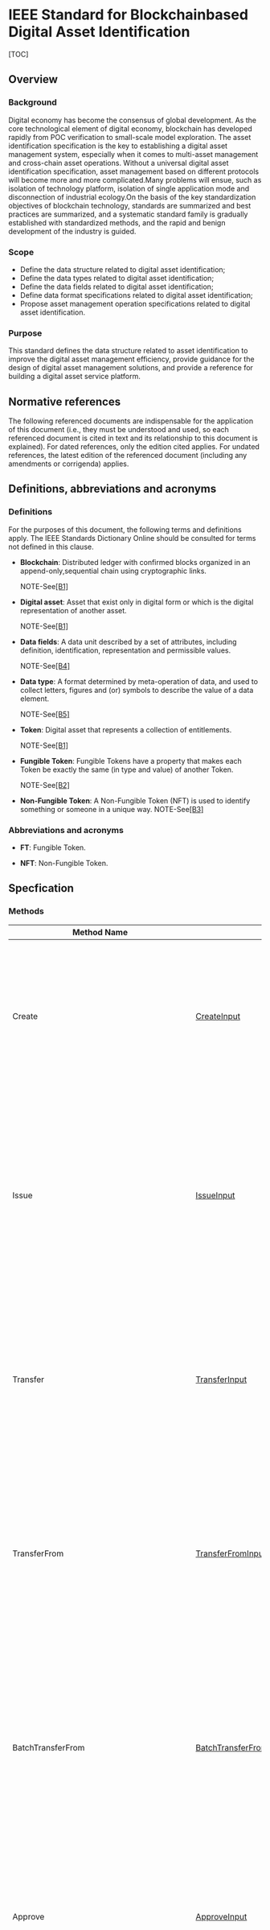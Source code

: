 # IEEE Standard for Blockchainbased Digital Asset Identification
<a name="top"></a>

[TOC]

## Overview
### Background
Digital economy has become the consensus of global development. As the core technological element of digital economy, blockchain has developed rapidly from POC verification to small-scale model exploration.
The asset identification specification is the key to establishing a digital asset management system, especially when it comes to multi-asset management and cross-chain asset operations. Without a universal digital asset identification specification, asset management based on different protocols will become more and more complicated.Many problems will ensue, such as isolation of technology platform, isolation of single application mode and disconnection of industrial ecology.On the basis of the key standardization objectives of blockchain technology, standards are summarized and best practices are summarized, and a systematic standard family is gradually established with standardized methods, and the rapid and benign development of the industry is guided.

### Scope
* Define the data structure related to digital asset identification;
* Define the data types related to digital asset identification;
* Define the data fields related to digital asset identification;
* Define data format specifications related to digital asset identification;
* Propose asset management operation specifications related to digital asset identification.

### Purpose
This standard defines the data structure related to asset identification to improve the digital asset management efficiency, provide guidance for the design of digital asset management solutions, and provide a reference for building a digital asset service platform.

## Normative references
The following referenced documents are indispensable for the application of this document (i.e., they must be understood and used, so each referenced document is cited in text and its relationship to this document is explained). For dated references, only the edition cited applies. For undated references, the latest edition of the referenced document (including any amendments or corrigenda) applies.

## Definitions, abbreviations and acronyms
### Definitions

For the purposes of this document, the following terms and definitions apply. The IEEE Standards Dictionary
Online should be consulted for terms not defined in this clause.


* **Blockchain**: Distributed ledger with confirmed blocks organized in an append-only,sequential chain using cryptographic links.

  NOTE-See[[B1]](#B1)

* **Digital asset**: Asset that exist only in digital form or which is the digital representation of another asset.

  NOTE-See[[B1]](#B1)

* **Data fields**: A data unit described by a set of attributes, including definition, identification, representation and permissible values.

  NOTE-See[[B4]](#B4)

* **Data type**: A format determined by meta-operation of data, and used to collect letters, figures and (or) symbols
  to describe the value of a data element.

  NOTE-See[[B5]](#B5)

* **Token**: Digital asset that represents a collection of entitlements.

  NOTE-See[[B1]](#B1)

* **Fungible Token**: Fungible Tokens have a property that makes each Token be exactly the same (in type and value) of another Token.

  NOTE-See[[B2]](#B2)

* **Non-Fungible Token**: A Non-Fungible Token (NFT) is used to identify something or someone in a unique way.
  NOTE-See[[B3]](#B3)

### Abbreviations and acronyms
* **FT**: Fungible Token.

* **NFT**: Non-Fungible Token.



<a name="IEEE_Standard/proto/token_contract.proto"></a>

## Specfication




<a name="token.TokenContract"></a>

### Methods


| Method Name | Request Type | Response Type | Description |
| ----------- | ------------ | ------------- | ------------|
| Create | [CreateInput](#token.CreateInput) | [Empty](#token.Empty) | Creating a new token serves as a user's proof of interest. The token can be circulated in the blockchain system with their unique characteristics, such as, Encryption, immutable, uniqueness. And token has certain economic value. |
| Issue | [IssueInput](#token.IssueInput) | [Empty](#token.Empty) | Issuing some amount of tokens to an address is the action of increasing that address' balance for the given token. The total amount of issued tokens must not exceed the total supply of the token and only the issuer (creator) of the token can issue tokens. Issuing tokens effectively increases the circulating supply. |
| Transfer | [TransferInput](#token.TransferInput) | [Empty](#token.Empty) | Transferring tokens simply is the action of transferring a given amount of tokens from one address to another. The origin or source address is the signer of the transaction. The balance of the sender must be higher than the amount that is transferred. |
| TransferFrom | [TransferFromInput](#token.TransferFromInput) | [Empty](#token.Empty) | The TransferFrom action will transfer a specified amount of tokens from one address to another. For this operation to succeed the from address needs to have approved (see allowances) enough tokens to Sender of this transaction. If successful the amount will be removed from the allowance. |
| BatchTransferFrom | [BatchTransferFromInput](#token.BatchTransferFromInput) | [Empty](#token.Empty) | The BatchTransferFrom action will transfer a batch of specified amount of tokens from one address to another. For this operation to succeed the from address needs to have approved (see allowances) enough tokens to Sender of this transaction. If successful the amount will be removed from the allowance. |
| Approve | [ApproveInput](#token.ApproveInput) | [Empty](#token.Empty) | The approve action increases the allowance from the Sender to the Spender address, enabling the Spender to call TransferFrom and approve a certain amount of transactions and to extract a certain amount of money. |
| UnApprove | [UnApproveInput](#token.UnApproveInput) | [Empty](#token.Empty) | This is the reverse operation for Approve, it will decrease the allowance and revoke permission from operation of Approve. |
| Lock | [LockInput](#token.LockInput) | [Empty](#token.Empty) | This method is used to lock tokens with specific symbol. |
| Unlock | [UnlockInput](#token.UnlockInput) | [Empty](#token.Empty) | This is the reverse operation of Lock, which un-locks some previously locked tokens. |
| Burn | [BurnInput](#token.BurnInput) | [Empty](#token.Empty) | This action will burn the specified amount of tokens which are burnable, and remove them from the token’s Supply. |
| ChangeTokenIssuer | [ChangeTokenIssuerInput](#token.ChangeTokenIssuerInput) | [Empty](#token.Empty) | Change the issuer of the specified token. Only the original issuer can change it. |
| CrossChainTransfer | [CrossChainTransferInput](#token.CrossChainTransferInput) | [Empty](#token.Empty) | This interface is a cross-chain transfer transation. |
| CrossChainReceiveToken | [CrossChainReceiveTokenInput](#token.CrossChainReceiveTokenInput) | [Empty](#token.Empty) | This method is used to receive cross-chain transfer transactions. |
| CrossChainCreateToken | [CrossChainCreateTokenInput](#token.CrossChainCreateTokenInput) | [Empty](#token.Empty) | This method is to deal with the info of tokens created by other chains, which exist in transfer transactions. |
| CrossChainTransferBatch | [CrossChainTransferBatchInput](#token.CrossChainTransferBatchInput) | [Empty](#token.Empty) | This interface is used for batch cross-chain transfer. |
| GetTokenInfo | [GetTokenInfoInput](#token.GetTokenInfoInput) | [TokenInfo](#token.TokenInfo) | View method to query token information. |
| GetBalance | [GetBalanceInput](#token.GetBalanceInput) | [GetBalanceOutput](#token.GetBalanceOutput) | View method to query the balance at the specified address. |
| GetBalanceBatch | [GetBalanceBatchInput](#token.GetBalanceBatchInput) | [GetBalanceBatchOutput](#token.GetBalanceBatchOutput) | View method to batch query the balance at the specified address. |
| GetAllowance | [GetAllowanceInput](#token.GetAllowanceInput) | [GetAllowanceOutput](#token.GetAllowanceOutput) | View method to query the account's allowance for other addresses |
| GetLockedAmount | [GetLockedAmountInput](#token.GetLockedAmountInput) | [GetLockedAmountOutput](#token.GetLockedAmountOutput) | View method to query the information for a lock. |
| GetCrossChainTransferTokenContractAddress | [GetCrossChainTransferTokenContractAddressInput](#token.GetCrossChainTransferTokenContractAddressInput) | [Address](#token.Address) | View method to query the address of receiving token in cross-chain transfer. |

 <!-- end services -->

### Data structures

<a name="token.Address"></a>

* **Address**
The function of address return.
Output parameters:
address.


| Field | Type | Label | Description |
| ----- | ---- | ----- | ----------- |
| address | [string](#string) |  | Address. |






<a name="token.ApproveForAllInput"></a>

* **ApproveForAllInput**
The function of increasing the allowance of all one's tokens from the Sender to the Spender address, 
Input parameters:
spender, symbol.


| Field | Type | Label | Description |
| ----- | ---- | ----- | ----------- |
| spender | [Address](#token.Address) |  | The address of an account/contract that is approved to make the operate. |
| symbol | [string](#string) |  | The symbol of token to approve. |






<a name="token.ApproveInput"></a>

* **ApproveInput**
The function of increasing the allowance from the Sender to the Spender address, 
Input parameters:
spender, symbol, amount.


| Field | Type | Label | Description |
| ----- | ---- | ----- | ----------- |
| spender | [Address](#token.Address) |  | The address that allowance will be increased. |
| symbol | [string](#string) |  | The symbol of token to approve. |
| amount | [int64](#int64) |  | The amount of token to approve. |






<a name="token.Approved"></a>

* **Approved**
The event of increasing the allowance from the Sender to the Spender address.
Input parameters:
owner, spender, symbol, amount.


| Field | Type | Label | Description |
| ----- | ---- | ----- | ----------- |
| owner | [Address](#token.Address) |  | The address of the token owner. |
| spender | [Address](#token.Address) |  | The address that allowance be increased. |
| symbol | [string](#string) |  | The symbol of approved token. |
| amount | [int64](#int64) |  | The amount of approved token. |






<a name="token.BatchTransferFromInput"></a>

* **BatchTransferFromInput**
The function of batch transfering form.
Input parameters:
from, to, symbol, amount, memo.


| Field | Type | Label | Description |
| ----- | ---- | ----- | ----------- |
| from | [Address](#token.Address) |  | The source address of the token. |
| to | [Address](#token.Address) |  | The destination address of the token. |
| symbol | [string](#string) | repeated | The symbol of the token to transfer. |
| amount | [int64](#int64) | repeated | The amount to transfer. |
| memo | [string](#string) |  | The memo. |





<a name="token.BoolValue"></a>

* **BoolValue**
The function of BoolValue return.
Output parameters:
bool_value.


| Field | Type | Label | Description |
| ----- | ---- | ----- | ----------- |
| bool_value | [bool](#bool) |  | Bool value. |






<a name="token.BurnInput"></a>

* **BurnInput**
The function of burning the specified amount of tokens, removing them from the token’s Supply.
Input parameters:
symbol, amount, memo.


| Field | Type | Label | Description |
| ----- | ---- | ----- | ----------- |
| symbol | [string](#string) |  | The symbol of token to burn. |
| amount | [int64](#int64) |  | The amount of token to burn. |






<a name="token.Burned"></a>

* **Burned**
The event of burning the specified amount of tokens, removing them from the token’s Supply.
Input parameters:
burner, symbol, amount.


| Field | Type | Label | Description |
| ----- | ---- | ----- | ----------- |
| burner | [Address](#token.Address) |  | The address who wants to burn token. |
| symbol | [string](#string) |  | The symbol of burned token. |
| amount | [int64](#int64) |  | The amount of burned token. |






<a name="token.ChangeTokenIssuerInput"></a>

* **ChangeTokenIssuerInput**
The function of changing the issuer of the specified token.
Input parameters:
symbol, new_token_issuer.


| Field | Type | Label | Description |
| ----- | ---- | ----- | ----------- |
| symbol | [string](#string) |  | The token symbol. |
| new_token_issuer | [Address](#token.Address) |  | The new token issuer for change. |






<a name="token.CreateInput"></a>

* **CreateInput**
The function of creating a token.
Input parameters:
symbol, token_name, supply, total_supply, decimals, issuer, is_burnable, issue_chain_id, issued, external_information.


| Field | Type | Label | Description |
| ----- | ---- | ----- | ----------- |
| symbol | [string](#string) |  | The symbol of the token. |
| token_name | [string](#string) |  | The full name of the token. |
| total_supply | [int64](#int64) |  | The total supply of the token. |
| decimals | [int32](#int32) |  | Precision of token. When decimal =0, the token created belongs to Non-Fungible Token otherwise, it belongs to Fungible Token. |
| issuer | [Address](#token.Address) |  | The address that created the token. |
| is_burnable | [bool](#bool) |  | A flag indicating if this token is burnable. |
| exter_info | [external_information](#token.external_information) |  | The external information aimed to different kinds of token. Fields starting with a double underscore are standard custom fields. Other fields can be customized by the developer, for example, if the token belongs to Non-Fungible Token, it uses ERC-721 protocal, and it has its own identity, if the token belongs to Fungible Token, it uses ERC-20protocal. Showing like car->porsche101. |






<a name="token.CrossChainBatchReceived"></a>

* **CrossChainBatchReceived**
The event of batch receiving the token(cross-chain).
Input parameters:
from, to, symbol, amount, from_chain_id, issue_chain_id, parent_chain_height.


| Field | Type | Label | Description |
| ----- | ---- | ----- | ----------- |
| from | [Address](#token.Address) |  | The source address of the transferred token. |
| to | [Address](#token.Address) |  | The destination address of the transferred token. |
| symbol | [string](#string) | repeated | The symbol of the received token. |
| amount | [int64](#int64) | repeated | The amount of the received token. |
| from_chain_id | [int32](#int32) |  | The destination chain id. |
| issue_chain_id | [int32](#int32) |  | The chain id of the token. |
| parent_chain_height | [int64](#int64) |  | The parent chain height of the transfer transaction. |






<a name="token.CrossChainCreateTokenInput"></a>

* **CrossChainCreateTokenInput**
The function of creating tokens on side chain.
Input parameters:
from_chain_id, parent_chain_height, transaction_bytes, merkle_path.


| Field | Type | Label | Description |
| ----- | ---- | ----- | ----------- |
| from_chain_id | [int32](#int32) |  | The chain id of the chain on which the token was created. |
| parent_chain_height | [int64](#int64) |  | The height of the transaction that created the token. |
| transaction_bytes | [bytes](#bytes) |  | The transaction that created the token. |
| merkle_path | [MerklePath](#token.MerklePath) |  | The merkle path created from the transaction that created the transaction. |






<a name="token.CrossChainReceiveTokenInput"></a>

* **CrossChainReceiveTokenInput**
The function of receiving cross-chain transfers.
Input parameters:
from_chain_id, parent_chain_height, transfer_transaction_bytes, merkle_path


| Field | Type | Label | Description |
| ----- | ---- | ----- | ----------- |
| from_chain_id | [int32](#int32) |  | The source chain id. |
| parent_chain_height | [int64](#int64) |  | The height of the transfer transaction. |
| transfer_transaction_bytes | [bytes](#bytes) |  | The raw bytes of the transfer transaction. |
| merkle_path | [MerklePath](#token.MerklePath) |  | The merkle path created from the transfer transaction. |






<a name="token.CrossChainReceived"></a>

* **CrossChainReceived**
The event of receiving the token(cross-chain).
Input parameters:
from, to, symbol, amount, memo, from_chain_id, issue_chain_id, parent_chain_height.


| Field | Type | Label | Description |
| ----- | ---- | ----- | ----------- |
| from | [Address](#token.Address) |  | The source address of the transferred token. |
| to | [Address](#token.Address) |  | The destination address of the transferred token. |
| symbol | [string](#string) |  | The symbol of the received token. |
| amount | [int64](#int64) |  | The amount of the received token. |
| memo | [string](#string) |  | The memo. |
| from_chain_id | [int32](#int32) |  | The destination chain id. |
| issue_chain_id | [int32](#int32) |  | The chain id of the token. |
| parent_chain_height | [int64](#int64) |  | The parent chain height of the transfer transaction. |






<a name="token.CrossChainTransferBatchInput"></a>

* **CrossChainTransferBatchInput**
The function of batch transfering(cross-chain).
Input parameters:
from, to, symbol, amount, to_chain_id, issue_chain_id, memo.


| Field | Type | Label | Description |
| ----- | ---- | ----- | ----------- |
| from | [Address](#token.Address) |  | The signer of the transaction. |
| to | [Address](#token.Address) |  | The receiver of transfer. |
| symbol | [string](#string) | repeated | The symbol of token. |
| amount | [int64](#int64) | repeated | The amount of token to transfer. |
| to_chain_id | [int32](#int32) |  | The destination chain id. |
| issue_chain_id | [int32](#int32) |  | The chain id of the token. |
| memo | [string](#string) |  | The memo. |






<a name="token.CrossChainTransferInput"></a>

* **CrossChainTransferInput**
The function of cross-chain transfering.
Input parameters:
to, symbol, amount, memo, to_chain_id, issue_chain_id.


| Field | Type | Label | Description |
| ----- | ---- | ----- | ----------- |
| to | [Address](#token.Address) |  | The receiver of transfer. |
| symbol | [string](#string) |  | The symbol of token. |
| amount | [int64](#int64) |  | The amount of token to transfer. |
| memo | [string](#string) |  | The memo. |
| to_chain_id | [int32](#int32) |  | The destination chain id. |
| issue_chain_id | [int32](#int32) |  | The chain id of the token. |






<a name="token.CrossChainTransferred"></a>

* **CrossChainTransferred**
The event of transfering tokens(cross-chain).
Input parameters:
from, to, symbol, amount, to_chain_id, issue_chain_id, memo.


| Field | Type | Label | Description |
| ----- | ---- | ----- | ----------- |
| from | [Address](#token.Address) |  | The source address of the transferred token. |
| to | [Address](#token.Address) |  | The destination address of the transferred token. |
| symbol | [string](#string) |  | The symbol of the transferred token. |
| amount | [int64](#int64) |  | The amount of the transferred token. |
| to_chain_id | [int32](#int32) |  | The destination chain id. |
| issue_chain_id | [int32](#int32) |  | The chain id of the token. |
| memo | [string](#string) |  | The memo. |






<a name="token.CrossChainTransferredBatch"></a>

* **CrossChainTransferredBatch**
The event of batch transfering the token(cross-chain).
Input parameters:
from, to, symbol, amount, to_issue_chain_id, issue_chain_id.


| Field | Type | Label | Description |
| ----- | ---- | ----- | ----------- |
| from | [Address](#token.Address) |  | The source address of the transferred token. |
| to | [Address](#token.Address) |  | The destination address of the transferred token. |
| symbol | [string](#string) | repeated | The symbol of the transferred token. |
| amount | [int64](#int64) | repeated | The amount of the transferred token. |
| to_chain_id | [int32](#int32) |  | The destination chain id. |
| issue_chain_id | [int32](#int32) |  | The chain id of the token. |






<a name="token.Empty"></a>

* **Empty**
The function of empty return.
Output parameters:
empty.


| Field | Type | Label | Description |
| ----- | ---- | ----- | ----------- |
| empty | [string](#string) |  | Empty return. |






<a name="token.GetAllowanceInput"></a>

* **GetAllowanceInput**
The funciton of querying the account's allowance for other addresses.
Input parameters:
symbol, owner, spender.


| Field | Type | Label | Description |
| ----- | ---- | ----- | ----------- |
| symbol | [string](#string) |  | The symbol of token. |
| owner | [Address](#token.Address) |  | The address of the token owner. |
| spender | [Address](#token.Address) |  | The address of the spender. |






<a name="token.GetAllowanceOutput"></a>

* **GetAllowanceOutput**
The output of querying the account's allowance for other addresses.
Out parameters:
symbol, owner, spender, allowance.


| Field | Type | Label | Description |
| ----- | ---- | ----- | ----------- |
| symbol | [string](#string) |  | The symbol of token. |
| owner | [Address](#token.Address) |  | The address of the token owner. |
| spender | [Address](#token.Address) |  | The address of the spender. |
| allowance | [int64](#int64) |  | The amount of allowance. |






<a name="token.GetBalanceBatchInput"></a>

* **GetBalanceBatchInput**
The function of batch querying the balance at the specified address.
Input parameters:
symbol, owner.


| Field | Type | Label | Description |
| ----- | ---- | ----- | ----------- |
| symbol | [string](#string) | repeated | The symbol of token. |
| owner | [Address](#token.Address) |  | The target address of the query. |






<a name="token.GetBalanceBatchOutput"></a>

* **GetBalanceBatchOutput**
The output of batch querying the balance at the specified address.
Output parameters:
symbol, owner, balance.


| Field | Type | Label | Description |
| ----- | ---- | ----- | ----------- |
| symbol | [string](#string) | repeated | The symbol of token. |
| owner | [Address](#token.Address) |  | The target address of the query. |
| balance | [int64](#int64) | repeated | The balance of the owner. |






<a name="token.GetBalanceInput"></a>

* **GetBalanceInput**
The function of querying the balance at the specified address.
Input parameters:
symbol, owner.


| Field | Type | Label | Description |
| ----- | ---- | ----- | ----------- |
| symbol | [string](#string) |  | The symbol of token. |
| owner | [Address](#token.Address) |  | The target address of the query. |






<a name="token.GetBalanceOutput"></a>

* **GetBalanceOutput**
The output of querying the balance at the specified address.
Output parameters:
symbol, owner, balance.


| Field | Type | Label | Description |
| ----- | ---- | ----- | ----------- |
| symbol | [string](#string) |  | The symbol of token. |
| owner | [Address](#token.Address) |  | The target address of the query. |
| balance | [int64](#int64) |  | The balance of the owner. |






<a name="token.GetCrossChainTransferTokenContractAddressInput"></a>

* **GetCrossChainTransferTokenContractAddressInput**
The function of querying the address of receiving token in cross-chain transfer.
Input parameters:
chain_id.


| Field | Type | Label | Description |
| ----- | ---- | ----- | ----------- |
| chainId | [int32](#int32) |  | The chain id. |






<a name="token.GetLockedAmountInput"></a>

* **GetLockedAmountInput**
The function of querying the information for a lock.
Input parameters:
address, symbol, lock_id.


| Field | Type | Label | Description |
| ----- | ---- | ----- | ----------- |
| address | [Address](#token.Address) |  | The address of the lock. |
| symbol | [string](#string) |  | The token symbol. |
| lock_id | [Hash](#token.Hash) |  | The id of the lock. |






<a name="token.GetLockedAmountOutput"></a>

* **GetLockedAmountOutput**
The output of querying the information for a lock.
Input parameters:
address, symbol, lock_id, amount.


| Field | Type | Label | Description |
| ----- | ---- | ----- | ----------- |
| address | [Address](#token.Address) |  | The address of the lock. |
| symbol | [string](#string) |  | The token symbol. |
| lock_id | [Hash](#token.Hash) |  | The id of the lock. |
| amount | [int64](#int64) |  | The locked amount. |






<a name="token.GetTokenInfoInput"></a>

* **GetTokenInfoInput**
The function of querying token information.
Input parameters:
symbol.


| Field | Type | Label | Description |
| ----- | ---- | ----- | ----------- |
| symbol | [string](#string) |  | The symbol of token. |






<a name="token.Hash"></a>

* **Hash**
The function of hash return.
Output parameters:
hash.


| Field | Type | Label | Description |
| ----- | ---- | ----- | ----------- |
| hash | [string](#string) |  | Hash value. |






<a name="token.Int32Value"></a>

* **Int32Value**
The function of Int32Value return.
Output parameters:
int_value.


| Field | Type | Label | Description |
| ----- | ---- | ----- | ----------- |
| int_value | [int32](#int32) |  | Int32 value. |






<a name="token.IssueInput"></a>

* **IssueInput**
The function of issuing some amount of tokens to an address. 
Input parameters:
symbol, amount, to, memo.


| Field | Type | Label | Description |
| ----- | ---- | ----- | ----------- |
| symbol | [string](#string) |  | The token symbol to issue. |
| amount | [int64](#int64) |  | The token amount to issue. |
| memo | [string](#string) |  | The memo. |
| to | [Address](#token.Address) |  | The target address to issue. |






<a name="token.Issued"></a>

* **Issued**
The event of issuing token.
Input parameters:
symbol, amount, memo, to.


| Field | Type | Label | Description |
| ----- | ---- | ----- | ----------- |
| symbol | [string](#string) |  | The symbol of issued token. |
| amount | [int64](#int64) |  | The amount of issued token. |
| memo | [string](#string) |  | The memo. |
| to | [Address](#token.Address) |  | The issued target address. |






<a name="token.LockInput"></a>

* **LockInput**
The function of locking tokens.
Input parameters:
lock_address, lock_id, symbol, amount, memo.


| Field | Type | Label | Description |
| ----- | ---- | ----- | ----------- |
| address | [Address](#token.Address) |  | The one want to lock his token. |
| lock_id | [Hash](#token.Hash) |  | Id of the lock. |
| symbol | [string](#string) |  | The symbol of the token to lock. |
| memo | [string](#string) |  | a memo. |
| amount | [int64](#int64) |  | The amount of tokens to lock. |






<a name="token.MerklePath"></a>

* **MerklePath**
The function of merklePath return.
Output parameters:
merkle_path.


| Field | Type | Label | Description |
| ----- | ---- | ----- | ----------- |
| merkle_path | [string](#string) |  | Merkle path. |






<a name="token.StringValue"></a>

* **StringValue**
The function of StringValue return.
Output parameters:
string_value.


| Field | Type | Label | Description |
| ----- | ---- | ----- | ----------- |
| string_value | [string](#string) |  | String value. |






<a name="token.TokenCreated"></a>

* **TokenCreated**
The event of creating token.
Input parameters:
symbol, token_name, total_supply, decimals, issuer, is_burnable, issue_chain_id, external information..


| Field | Type | Label | Description |
| ----- | ---- | ----- | ----------- |
| symbol | [string](#string) |  | The symbol of the token. |
| token_name | [string](#string) |  | The full name of the token. |
| total_supply | [int64](#int64) |  | The total supply of the token. |
| decimals | [int32](#int32) |  | Precision of token. When decimal =0, the token created belongs to Non-Fungible Token otherwise, it belongs to Fungible Token. |
| issuer | [Address](#token.Address) |  | The address that created the token. |
| is_burnable | [bool](#bool) |  | A flag indicating if this token is burnable. |
| issue_chain_id | [int32](#int32) |  | The chain id of the token. |
| exter_info | [external_information](#token.external_information) |  | The external information aimed to different kinds of token. Fields starting with a double underscore are standard custom fields. Other fields can be customized by the developer, for example, if the token belongs to Non-Fungible Token, it uses ERC-721 protocal, and it has its own identity, if the token belongs to Fungible Token, it uses ERC-20protocal. Showing like car->porsche101. |






<a name="token.TokenInfo"></a>

* **TokenInfo**
The information of token.
Output parameters:
symbol, token_name, supply, total_supply, decimals, issuer, is_burnable, issue_chain_id, issued, external_information.


| Field | Type | Label | Description |
| ----- | ---- | ----- | ----------- |
| symbol | [string](#string) |  | The symbol of the token. |
| token_name | [string](#string) |  | The full name of the token. |
| supply | [int64](#int64) |  | The current supply of the token. |
| total_supply | [int64](#int64) |  | The total supply of the token. |
| decimals | [int32](#int32) |  | Precision of token. When decimal =0, the token created belongs to Non-Fungible Token, otherwise, it belongs to Fungible Token. |
| issuer | [Address](#token.Address) |  | The address that created the token. |
| is_burnable | [bool](#bool) |  | A flag indicating if this token is burnable. |
| issue_chain_id | [int32](#int32) |  | The chain id of the token. |
| issued | [int64](#int64) |  | The amount of issued tokens. |
| exter_info | [external_information](#token.external_information) |  | The external information aimed to different kinds of token. Fields starting with a double underscore are standard custom fields. Other fields can be customized by the developer, for example, if the token belongs to Non-Fungible Token, it uses ERC-721 protocal, and it has its own identity, if the token belongs to Fungible Token, it uses ERC-20protocal. Showing like car->porsche101. |






<a name="token.TokenInfoList"></a>

* **TokenInfoList**
The output of tokeninfo(list).
Output parameters:
value


| Field | Type | Label | Description |
| ----- | ---- | ----- | ----------- |
| value | [TokenInfo](#token.TokenInfo) | repeated | List of token information. |






<a name="token.TotalSupply"></a>

* **TotalSupply**
The function of querying the total supply of the token.
Input parameters:
owner, symbol, amount, memo.


| Field | Type | Label | Description |
| ----- | ---- | ----- | ----------- |
| owner | [Address](#token.Address) |  | The owner who issued the token. |
| symbol | [string](#string) |  | The symbol of the transferred token. |
| amount | [int64](#int64) |  | The amount of the transferred token. |
| memo | [string](#string) |  | The memo. |






<a name="token.TransferFromInput"></a>

* **TransferFromInput**
The function of transfering a specified amount of tokens from one address to another. 
Input parameters:
from, to, symbol, amount, memo.


| Field | Type | Label | Description |
| ----- | ---- | ----- | ----------- |
| from | [Address](#token.Address) |  | The source address of the token. |
| to | [Address](#token.Address) |  | The destination address of the token. |
| symbol | [string](#string) |  | The symbol of the token to transfer. |
| amount | [int64](#int64) |  | The amount to transfer. |
| memo | [string](#string) |  | The memo. |






<a name="token.TransferInput"></a>

* **TransferInput**
The function of transferring a given amount of tokens from one address to another. 
Input parameters:
to, symbol, amount, memo.


| Field | Type | Label | Description |
| ----- | ---- | ----- | ----------- |
| to | [Address](#token.Address) |  | The receiver of the token. |
| symbol | [string](#string) |  | The token symbol to transfer. |
| amount | [int64](#int64) |  | The amount to to transfer. |
| memo | [string](#string) |  | The memo. |






<a name="token.Transferred"></a>

* **Transferred**
The event of transfering tokens.
Input parameters:
from, to, symbol, amount, memo.


| Field | Type | Label | Description |
| ----- | ---- | ----- | ----------- |
| from | [Address](#token.Address) |  | The source address of the transferred token. |
| to | [Address](#token.Address) |  | The destination address of the transferred token. |
| symbol | [string](#string) |  | The symbol of the transferred token. |
| amount | [int64](#int64) |  | The amount of the transferred token. |
| memo | [string](#string) |  | The memo. |






<a name="token.TransferredBatch"></a>

* **TransferredBatch**
The event of transfering the token.
Input parameters:
from, to, symbol, amount.


| Field | Type | Label | Description |
| ----- | ---- | ----- | ----------- |
| from | [Address](#token.Address) |  | The source address of the transferred token. |
| to | [Address](#token.Address) |  | The destination address of the transferred token. |
| symbol | [string](#string) | repeated | The symbol of the transferred token. |
| amount | [int64](#int64) | repeated | The amount of the transferred token. |






<a name="token.URI"></a>

* **URI**
The event of showing infomation of the changed token.
Input parameters:
symbol, amount.


| Field | Type | Label | Description |
| ----- | ---- | ----- | ----------- |
| symbol | [string](#string) |  | The symbol of issued token. |
| amount | [int64](#int64) |  | The amount of issued token. |






<a name="token.UnApproveInput"></a>

* **UnApproveInput**
The function of reversing operation for Approve, it will decrease the allowance.
Input parameters:
spender, symbol, amount.


| Field | Type | Label | Description |
| ----- | ---- | ----- | ----------- |
| spender | [Address](#token.Address) |  | The address that allowance will be decreased. |
| symbol | [string](#string) |  | The symbol of token to un-approve. |
| amount | [int64](#int64) |  | The amount of token to un-approve. |






<a name="token.UnApproved"></a>

* **UnApproved**
The event of reversing operation for Approve, it will decrease the allowance.
Input parameters:
owner, spender, symbol, amount.


| Field | Type | Label | Description |
| ----- | ---- | ----- | ----------- |
| owner | [Address](#token.Address) |  | The address of the token owner. |
| spender | [Address](#token.Address) |  | The address that allowance be decreased. |
| symbol | [string](#string) |  | The symbol of un-approved token. |
| amount | [int64](#int64) |  | The amount of un-approved token. |






<a name="token.UnlockInput"></a>

* **UnlockInput**
The function of unlocking tokens.
Input parameters:
unlock_address, lock_id, symbol, amount, memo.


| Field | Type | Label | Description |
| ----- | ---- | ----- | ----------- |
| address | [Address](#token.Address) |  | The one want to un-lock his token. |
| lock_id | [Hash](#token.Hash) |  | Id of the lock. |
| symbol | [string](#string) |  | The symbol of the token to un-lock. |
| memo | [string](#string) |  | a memo. |
| amount | [int64](#int64) |  | The amount of tokens to un-lock. |






<a name="token.external_information"></a>

* **external_information**
the extra information of token,
Including some standard definition information, which begins with a double underscore,
and some custom information.
Output parameters:
_description,_image,properties


| Field | Type | Label | Description |
| ----- | ---- | ----- | ----------- |
| __description | [string](#string) |  | Describes the asset to which this token represents. |
| __image | [string](#string) |  | A URI pointing to a resource with mime type image/* representing the asset to which this token represents. Consider making any images at a width between 320 and 1080 pixels and aspect ratio between 1.91:1 and 4:5 inclusive. |
| __properties | [string](#string) | repeated | Arbitrary set of attributes. |
| user_define | [external_information.UserDefineEntry](#token.external_information.UserDefineEntry) | repeated | Aimed at Non-Fungible Token, which has its own identification. showing like car->porsche101. |






<a name="token.external_information.UserDefineEntry"></a>

* **external_information.UserDefineEntry**



| Field | Type | Label | Description |
| ----- | ---- | ----- | ----------- |
| key | [string](#string) |  |  |
| value | [string](#string) |  |  |





 <!-- end messages -->

### Others
 <!-- end enums -->

<a name="IEEE_Standard/proto/token_contract.proto-extensions"></a>

 <!-- end HasExtensions -->



* **Scalar Value Types**

| .proto Type | Notes | C++ | Java | Python | Go | C# | PHP | Ruby |
| ----------- | ----- | --- | ---- | ------ | -- | -- | --- | ---- |
| <a name="double" /> double |  | double | double | float | float64 | double | float | Float |
| <a name="float" /> float |  | float | float | float | float32 | float | float | Float |
| <a name="int32" /> int32 | Uses variable-length encoding. Inefficient for encoding negative numbers – if your field is likely to have negative values, use sint32 instead. | int32 | int | int | int32 | int | integer | Bignum or Fixnum (as required) |
| <a name="int64" /> int64 | Uses variable-length encoding. Inefficient for encoding negative numbers – if your field is likely to have negative values, use sint64 instead. | int64 | long | int/long | int64 | long | integer/string | Bignum |
| <a name="uint32" /> uint32 | Uses variable-length encoding. | uint32 | int | int/long | uint32 | uint | integer | Bignum or Fixnum (as required) |
| <a name="uint64" /> uint64 | Uses variable-length encoding. | uint64 | long | int/long | uint64 | ulong | integer/string | Bignum or Fixnum (as required) |
| <a name="sint32" /> sint32 | Uses variable-length encoding. Signed int value. These more efficiently encode negative numbers than regular int32s. | int32 | int | int | int32 | int | integer | Bignum or Fixnum (as required) |
| <a name="sint64" /> sint64 | Uses variable-length encoding. Signed int value. These more efficiently encode negative numbers than regular int64s. | int64 | long | int/long | int64 | long | integer/string | Bignum |
| <a name="fixed32" /> fixed32 | Always four bytes. More efficient than uint32 if values are often greater than 2^28. | uint32 | int | int | uint32 | uint | integer | Bignum or Fixnum (as required) |
| <a name="fixed64" /> fixed64 | Always eight bytes. More efficient than uint64 if values are often greater than 2^56. | uint64 | long | int/long | uint64 | ulong | integer/string | Bignum |
| <a name="sfixed32" /> sfixed32 | Always four bytes. | int32 | int | int | int32 | int | integer | Bignum or Fixnum (as required) |
| <a name="sfixed64" /> sfixed64 | Always eight bytes. | int64 | long | int/long | int64 | long | integer/string | Bignum |
| <a name="bool" /> bool |  | bool | boolean | boolean | bool | bool | boolean | TrueClass/FalseClass |
| <a name="string" /> string | A string must always contain UTF-8 encoded or 7-bit ASCII text. | string | String | str/unicode | string | string | string | String (UTF-8) |
| <a name="bytes" /> bytes | May contain any arbitrary sequence of bytes. | string | ByteString | str | []byte | ByteString | string | String (ASCII-8BIT) |


## Bibliography

Bibliographical references are resources that provide additional or helpful material but do not need to be
understood or used to implement this standard. Reference to these resources is made for informational use only.

<span id="B1">[B1] ISO 22739:2020(en), Blockchain and distributed ledger technologies—Vocabulary.</span>

<span id="B2">[B2] ERC-20 Token Standard.</span>

<span id="B3">[B3] ERC-721 Token Standard.</span>

<span id="B4">[B4] GB/T 19488.1-2004.</span>

<span id="B5">[B5] GB/T 18391.1-2002.</span>

